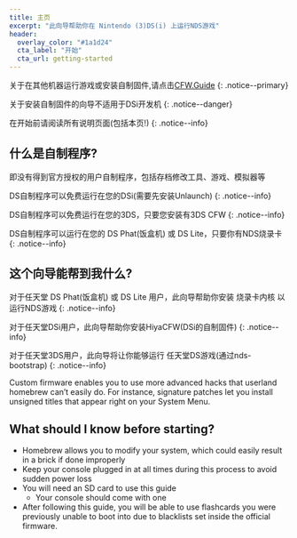 ```yaml
---
title: 主页
excerpt: "此向导帮助你在 Nintendo (3)DS(i) 上运行NDS游戏"
header:
  overlay_color: "#1a1d24"
  cta_label: "开始"
  cta_url: getting-started
---
```

关于在其他机器运行游戏或安装自制固件,请点击[CFW.Guide](https://cfw.guide)
{: .notice--primary}

关于安装自制固件的向导不适用于DSi开发机
{: .notice--danger}

在开始前请阅读所有说明页面(包括本页!)
{: .notice--info}
## 什么是自制程序?

即没有得到官方授权的用户自制程序，包括存档修改工具、游戏、模拟器等

DS自制程序可以免费运行在您的DSi(需要先安装Unlaunch)
{: .notice--info}

DS自制程序可以免费运行在您的3DS，只要您安装有3DS CFW
{: .notice--info}

DS自制程序可以运行在您的 DS Phat(饭盒机) 或 DS Lite，只要你有NDS烧录卡
{: .notice--info}

## 这个向导能帮到我什么?

对于任天堂 DS Phat(饭盒机) 或 DS Lite 用户，此向导帮助你安装 烧录卡内核 以运行NDS游戏
{: .notice--info}

对于任天堂DSi用户，此向导帮助你安装HiyaCFW(DSi的自制固件)
{: .notice--info}

对于任天堂3DS用户，此向导将让你能够运行 任天堂DS游戏(通过nds-bootstrap)
{: .notice--info}

Custom firmware enables you to use more advanced hacks that userland homebrew can’t easily do. For instance, signature patches let you install unsigned titles that appear right on your System Menu.

## What should I know before starting?

- Homebrew allows you to modify your system, which could easily result in a brick if done improperly
- Keep your console plugged in at all times during this process to avoid sudden power loss
- You will need an SD card to use this guide
  - Your console should come with one
- After following this guide, you will be able to use flashcards you were previously unable to boot into due to blacklists set inside the official firmware.

